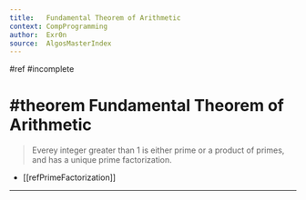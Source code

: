 ```yaml
---
title:   Fundamental Theorem of Arithmetic
context: CompProgramming
author:  Exr0n
source:  AlgosMasterIndex
---
```


#ref #incomplete

# #theorem Fundamental Theorem of Arithmetic
> Everey integer greater than $1$ is either prime or a product of primes, and has a unique prime factorization.

- [[refPrimeFactorization]]

---
